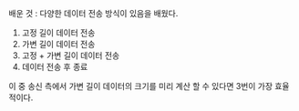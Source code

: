 배운 것 : 다양한 데이터 전송 방식이 있음을 배웠다.

1. 고정 길이 데이터 전송
2. 가변 길이 데이터 전송
3. 고정 + 가변 길이 데이터 전송
4. 데이터 전송 후 종료

이 중 송신 측에서 가변 길이 데이터의 크기를 미리 계산 할 수 있다면 3번이 가장 효율 적이다.